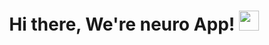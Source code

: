 <h1 align="center">
    Hi there, We're neuro App!
    <img src="https://github.com/blackcater/blackcater/raw/main/images/Hi.gif" height="32"/>
</h1>
<h3 align="center"></h3>
